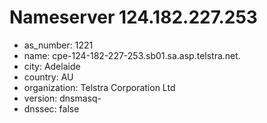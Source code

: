 # Nameserver 124.182.227.253

* as_number: 1221
* name: cpe-124-182-227-253.sb01.sa.asp.telstra.net.
* city: Adelaide
* country: AU
* organization: Telstra Corporation Ltd
* version: dnsmasq-
* dnssec: false
